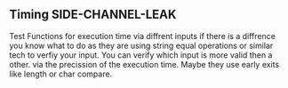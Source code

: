## Timing SIDE-CHANNEL-LEAK
Test Functions for execution time via diffrent inputs if there is a diffrence you know what to do as they are using string equal operations or similar tech to verfiy your input.
You can verify which input is more valid then a other. via the precission of the execution time. Maybe they use early exits like length or char compare.
